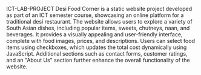 ICT-LAB-PROJECT
Desi Food Corner is a static website project developed as part of an ICT semester course, showcasing an online platform for a traditional desi restaurant. The website allows users to explore a variety of South Asian dishes, including popular items, sweets, chutneys, naan, and beverages. It provides a visually appealing and user-friendly interface, complete with food images, prices, and descriptions. Users can select food items using checkboxes, which updates the total cost dynamically using JavaScript. Additional sections such as contact forms, customer ratings, and an "About Us" section further enhance the overall functionality of the website.
